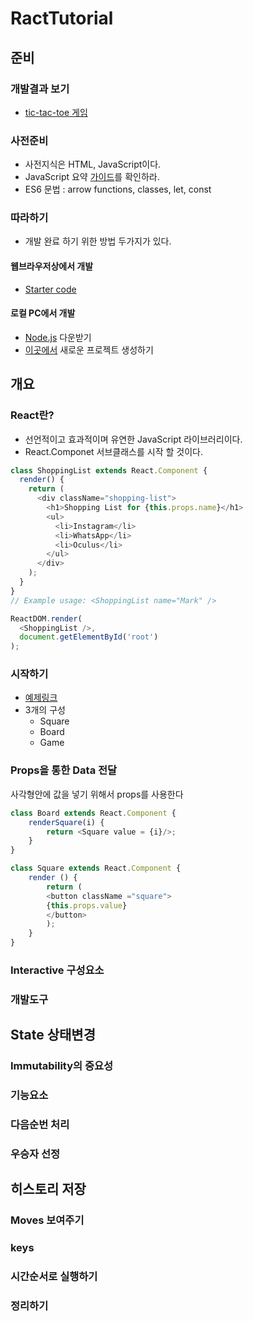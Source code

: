 # RactTutorial

## 준비
### 개발결과 보기 
* [tic-tac-toe 게임](https://codepen.io/gaearon/pen/gWWZgR?editors=001)
### 사전준비 
* 사전지식은 HTML, JavaScript이다.
* JavaScript 요약 [가이드](https://developer.mozilla.org/en-US/docs/Web/JavaScript/A_re-introduction_to_JavaScript)를 확인하라. 
* ES6 문법 : arrow functions, classes, let, const 
 
### 따라하기 
* 개발 완료 하기 위한 방법 두가지가 있다.
#### 웹브라우저상에서 개발
* [Starter code](https://codepen.io/gaearon/pen/oWWQNa?editors=0010)
#### 로컬 PC에서 개발
* [Node.js](https://nodejs.org/en/) 다운받기
* [이곳에서](https://reactjs.org/docs/installation.html#creating-a-new-application) 새로운 프로젝트 생성하기 

## 개요 
### React란?
* 선언적이고 효과적이며 유연한 JavaScript 라이브러리이다.
* React.Componet 서브클래스를 시작 할 것이다. 


```javascript
class ShoppingList extends React.Component {
  render() {
    return (
      <div className="shopping-list">
        <h1>Shopping List for {this.props.name}</h1>
        <ul>
          <li>Instagram</li>
          <li>WhatsApp</li>
          <li>Oculus</li>
        </ul>
      </div>
    );
  }
}
// Example usage: <ShoppingList name="Mark" />

ReactDOM.render(
  <ShoppingList />,
  document.getElementById('root')
);
```
### 시작하기
* [예제링크](https://codepen.io/gaearon/pen/oWWQNa?editors=0010)
* 3개의 구성
  * Square
  * Board
  * Game

### Props을 통한 Data 전달
사각형안에 값을 넣기 위해서 props를 사용한다
```javascript
class Board extends React.Component {
    renderSquare(i) {
        return <Square value = {i}/>;
    }
}

class Square extends React.Component {
    render () {
        return (
        <button className ="square">
        {this.props.value}
        </button>
        );
    }
}

```
### Interactive 구성요소
### 개발도구

## State 상태변경 
### Immutability의 중요성 
### 기능요소 
### 다음순번 처리 
### 우승자 선정

## 히스토리 저장
### Moves 보여주기 
### keys
### 시간순서로 실행하기 
### 정리하기 




